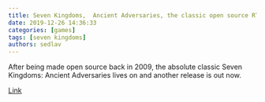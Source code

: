 ```yaml
---
title: Seven Kingdoms,  Ancient Adversaries, the classic open source RTS has a new release 
date: 2019-12-26 14:36:33
categories: [games]
tags: [seven kingdoms]
authors: sedlav
---
```


After being made open source back in 2009, the absolute classic Seven Kingdoms: Ancient Adversaries lives on and another release is out now.

[Link](https://www.gamingonlinux.com/articles/seven-kingdoms-ancient-adversaries-the-classic-open-source-rts-has-a-new-release.15666)

